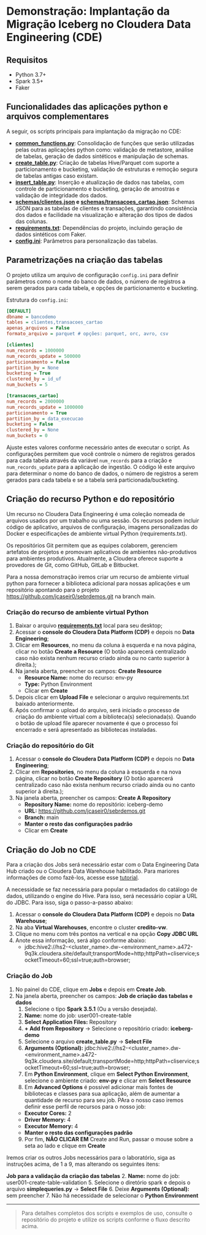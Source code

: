 # Demonstração: Implantação da Migração Iceberg no Cloudera Data Engineering (CDE)

## Requisitos

- Python 3.7+
- Spark 3.5+
- Faker

## Funcionalidades das aplicações python e arquivos complementares

A seguir, os scripts principais para implantação da migração no CDE:

- **[common_functions.py](https://github.com/jcaseir0/sebrdemos/blob/main/common_functions.py)**: Consolidação de funções que serão utilizadas pelas outras aplicações python como: validação de metastore, análise de tabelas, geração de dados sintéticos e manipulação de schemas.
- **[create_table.py](https://github.com/jcaseir0/sebrdemos/blob/main/create_table.py)**: Criação de tabelas Hive/Parquet com suporte a particionamento e bucketing, validação de estruturas e remoção segura de tabelas antigas caso existam.
- **[insert_table.py](https://github.com/jcaseir0/sebrdemos/blob/main/insert_table.py)**: Inserção e atualização de dados nas tabelas, com controle de particionamento e bucketing, geração de amostras e validação de integridade dos dados.
- **[schemas/clientes.json](https://github.com/jcaseir0/sebrdemos/blob/main/schemas/clientes.json) e [schemas/transacoes_cartao.json](https://github.com/jcaseir0/sebrdemos/blob/main/schemas/transacoes_cartao.json)**: Schemas JSON para as tabelas de clientes e transações, garantindo consistência dos dados e facilidade na visualização e alteração dos tipos de dados das colunas.
- **[requirements.txt](https://github.com/jcaseir0/sebrdemos/blob/main/requirements.txt)**: Dependências do projeto, incluindo geração de dados sintéticos com Faker.
- **[config.ini](https://github.com/jcaseir0/sebrdemos/blob/main/config.ini)**: Parâmetros para personalização das tabelas.

## Parametrizações na criação das tabelas

O projeto utiliza um arquivo de configuração `config.ini` para definir parâmetros como o nome do banco de dados, o número de registros a serem gerados para cada tabela, e opções de particionamento e bucketing.

Estrutura do `config.ini`:

```ini
[DEFAULT]
dbname = bancodemo
tables = clientes,transacoes_cartao
apenas_arquivos = False
formato_arquivo = parquet # opções: parquet, orc, avro, csv

[clientes]
num_records = 1000000
num_records_update = 500000
particionamento = False
partition_by = None
bucketing = True
clustered_by = id_uf
num_buckets = 5

[transacoes_cartao]
num_records = 2000000
num_records_update = 1000000
particionamento = True
partition_by = data_execucao
bucketing = False
clustered_by = None
num_buckets = 0
```

Ajuste estes valores conforme necessário antes de executar o script. As configurações permitem que você controle o número de registros gerados para cada tabela através da variável `num_records` para a criação e `num_records_update` para a aplicação de ingestão. O código lê este arquivo para determinar o nome do banco de dados, o número de registros a serem gerados para cada tabela e se a tabela será particionada/bucketing.

## Criação do recurso Python e do repositório

Um recurso no Cloudera Data Engineering é uma coleção nomeada de arquivos usados por um trabalho ou uma sessão. Os recursos podem incluir código de aplicativo, arquivos de configuração, imagens personalizadas do Docker e especificações de ambiente virtual Python (requirements.txt).

Os repositórios Git permitem que as equipes colaborem, gerenciem artefatos de projetos e promovam aplicativos de ambientes não-produtivos para ambientes produtivos. Atualmente, a Cloudera oferece suporte a provedores de Git, como GitHub, GitLab e Bitbucket.

Para a nossa demonstração iremos criar um recurso de ambiente virtual python para fornecer a biblioteca adicional para nossas aplicações e um repositório apontando para o projeto https://github.com/jcaseir0/sebrdemos.git na branch main.

### Criação do recurso de ambiente virtual Python

1. Baixar o arquivo **[requirements.txt](https://github.com/jcaseir0/sebrdemos/blob/main/requirements.txt)** local para seu desktop;
2. Acessar o **console do Cloudera Data Platform (CDP)** e depois no **Data Engineering**;
3. Clicar em **Resources**, no menu da coluna à esquerda e na nova página, clicar no botão **Create a Resource** (O botão aparecerá centralizado caso não exista nenhum recurso criado ainda ou no canto superior à direita.);
4. Na janela aberta, preencher os campos:
   **Create Resource**
   - **Resource Name:** nome do recurso: env-py
   - **Type:** Python Environment
   - Clicar em **Create**
5. Depois clicar em **Upload File** e selecionar o arquivo requirements.txt baixado anteriormente.
6. Após confirmar o upload do arquivo, será iniciado o processo de criação do ambiente virtual com a biblioteca(s) selecionada(s). Quando o botão de upload file aparecer novamente é que o processo foi encerrado e será apresentado as bibliotecas instaladas.

### Criação do repositório do Git

1. Acessar o **console do Cloudera Data Platform (CDP)** e depois no **Data Engineering**;
2. Clicar em **Repositories**, no menu da coluna à esquerda e na nova página, clicar no botão **Create Repository** (O botão aparecerá centralizado caso não exista nenhum recurso criado ainda ou no canto superior à direita.);
3. Na janela aberta, preencher os campos:
   **Create A Repository**
   - **Repository Name:** nome do repositório: iceberg-demo
   - **URL:** https://github.com/jcaseir0/sebrdemos.git
   - **Branch:** main
   - **Manter o resto das configurações padrão**
   - Clicar em **Create**

## Criação do Job no CDE

Para a criação dos Jobs será necessário estar com o Data Engineering Data Hub criado ou o Cloudera Data Warehouse habilitado. Para mariores informações de como fazê-los, acesse esse [tutorial](tutorials/PreparacaoDemo.md).

A necessidade se faz necessária para popular o metadados do catálogo de dados, utilizando o engine do Hive. Para isso, será necessário copiar a URL do JDBC. Para isso, siga o passo-a-passo abaixo:

1. Acessar o **console do Cloudera Data Platform (CDP)** e depois no **Data Warehouse**;
2. Na aba **Virtual Warehouses**, encontre o cluster **credito-vw**.
3. Clique no menu com três pontos na vertical e na opção **Copy JDBC URL**
4. Anote essa informação, será algo conforme abaixo:
   - jdbc:hive2://hs2-<cluster_name>.dw-<environment_name>.a472-9q3k.cloudera.site/default;transportMode=http;httpPath=cliservice;socketTimeout=60;ssl=true;auth=browser;

### Criação do Job

1. No painel do CDE, clique em **Jobs** e depois em **Create Job**.
2. Na janela aberta, preencher os campos:
   **Job de criação das tabelas e dados**
   1. Selecione o tipo **Spark 3.5.1** (Ou a versão desejada).
   2. **Name:** nome do job: user001-create-table
   3. **Select Application Files:** Repository
   4. **+ Add from Repository** -> Selecione o repositório criado: **iceberg-demo**
   5. Selecione o arquivo **create_table.py** -> **Select File**
   6. **Arguments (Optional):**  jdbc:hive2://hs2-<cluster_name>.dw-<environment_name>.a472-9q3k.cloudera.site/default;transportMode=http;httpPath=cliservice;socketTimeout=60;ssl=true;auth=browser;
   7. Em **Python Environment**, clique em **Select Python Environment**, selecione o ambiente criado: **env-py** e clicar em **Select Resource**
   8. Em **Advanced Options** é possivel adicionar mais fontes de bibliotecas e classes para sua aplicação, além de aumentar a quantidade de recurso para seu job. PAra o nosso caso iremos definir esse perfil de recursos para o nosso job:
     - **Executor Cores:** 2
     - **Driver Memory:** 4
     - **Executor Memory:** 4
     - **Manter o resto das configurações padrão**
   9. Por fim, **NÃO CLICAR EM** Create and Run, passar o mouse sobre a seta ao lado e clique em **Create**

Iremos criar os outros Jobs necessários para o laboratório, siga as instruções acima, de 1 a 9, mas alterando os seguintes itens:

   **Job para a validação da criação das tabelas**
   2. **Name:** nome do job: user001-create-table-validation
   5. Selecione o diretório spark e depois o arquivo **simplequeries.py** -> **Select File**
   6. Deixe **Arguments (Optional):** sem preencher
   7. Não há necessidade de selecionar o **Python Environment**

---

> Para detalhes completos dos scripts e exemplos de uso, consulte o repositório do projeto e utilize os scripts conforme o fluxo descrito acima.